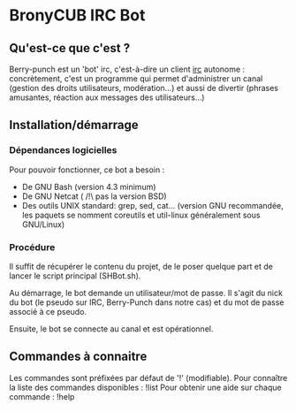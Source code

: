 # BronyCUB IRC Bot #

## Qu'est-ce que c'est ? ##
Berry-punch est un 'bot' irc, c'est-à-dire un client
[irc](http://fr.wikipedia.org/wiki/Internet_Relay_Chat) autonome : concrètement,
c'est un programme qui permet d'administrer un canal (gestion des droits
utilisateurs, modération…) et aussi de divertir (phrases amusantes, réaction
aux messages des utilisateurs…)

## Installation/démarrage ##
### Dépendances logicielles ###
Pour pouvoir fonctionner, ce bot a besoin :  
- De GNU Bash (version 4.3 minimum)
- De GNU Netcat ( /!\ pas la version BSD)
- Des outils UNIX standard: grep, sed, cat… (version GNU recommandée, les paquets se nomment coreutils et util-linux généralement sous GNU/Linux)

### Procédure ###
Il suffit de récupérer le contenu du projet, de le poser quelque part et de lancer
le script principal (SHBot.sh).

Au démarrage, le bot demande un utilisateur/mot de passe.
Il s'agit du nick du bot (le pseudo sur IRC, Berry-Punch dans notre cas) et du mot
de passe associé à ce pseudo.

Ensuite, le bot se connecte au canal et est opérationnel.

## Commandes à connaitre ##
Les commandes sont préfixées par défaut de '!' (modifiable).
Pour connaître la liste des commandes disponibles : !list
Pour obtenir une aide sur chaque commande : !help <commande>
